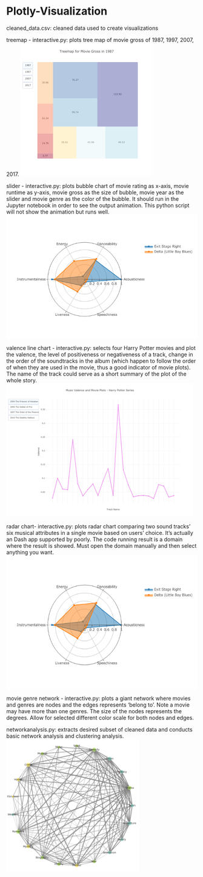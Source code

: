 # Plotly-Visualization
cleaned_data.csv: cleaned data used to create visualizations

treemap - interactive.py: plots tree map of movie gross of 1987, 1997, 2007, 2017.
<img src = "Images/squarify-treemap-interactive-1.png" height = "350">

slider - interactive.py: plots bubble chart of movie rating as x-axis, movie runtime as y-axis, movie gross as the size of bubble, movie year as the slider and movie genre as the color of the bubble. It should run in the Jupyter notebook in order to see the output animation. This python script will not show the animation but runs well.
<img src = "Images/radar chart.png">

valence line chart - interactive.py: selects four Harry Potter movies and plot the valence, the level of positiveness or negativeness of a track, change in the order of the soundtracks in the album (which happen to follow the order of when they are used in the movie, thus a good indicator of movie plots). The name of the track could serve as a short summary of the plot of the whole story.
<img src = "Images/valence line interactive-1.png" height = "350">

radar chart- interactive.py: plots radar chart comparing two sound tracks’ six musical attributes in a single movie based on users’ choice. It’s actually an Dash app supported by poorly. The code running result is a domain where the result is showed. Must open the domain manually and then select anything you want.
<img src = "Images/radar chart.png" height = "350">

movie genre network - interactive.py: plots a giant network where movies and genres are nodes and the edges represents ‘belong to’. Note a movie may have more than one genres. The size of the nodes represents the degrees. Allow for selected different color scale for both nodes and edges.

networkanalysis.py: extracts desired subset of cleaned data and conducts basic network analysis and clustering analysis.
<img src = "Images/Genre Network NX.png" height = "350">
